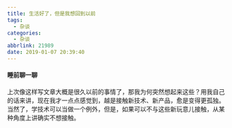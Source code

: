 ```yaml
---
title: 生活好了，但是我想回到以前
tags:
  - 杂谈
categories:
  - 杂谈
abbrlink: 21989
date: 2019-01-07 20:39:40
---
```

#### 睡前聊一聊

上次像这样写文章大概是很久以前的事情了，那我为何突然想起来这些？用我自己的话来讲，现在我才一点点感觉到，越是接触新技术、新产品，愈是变得更孤独。当然了，学技术可以当做一个例外，但是，如果可以不与这些新玩意儿接触，从某种角度上讲确实不想接触。